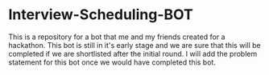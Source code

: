 # Interview-Scheduling-BOT
This is a repository for a bot that me and my friends created for a hackathon. This bot is still in it's early stage and we are sure that this will be completed if we are shortlisted after the initial round. I will add the problem statement for this bot once we would have completed this bot.
